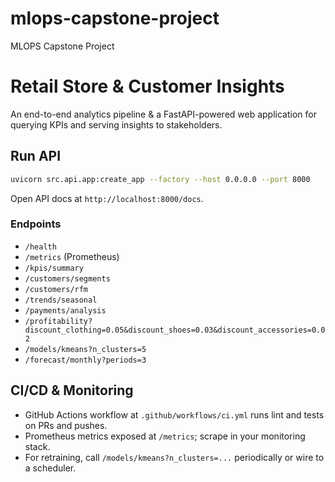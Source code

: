 # mlops-capstone-project
MLOPS Capstone Project

# Retail Store & Customer Insights

An end-to-end analytics pipeline & a FastAPI-powered web application for querying KPIs and serving insights to stakeholders.

## Run API

```bash
uvicorn src.api.app:create_app --factory --host 0.0.0.0 --port 8000
```

Open API docs at `http://localhost:8000/docs`.

### Endpoints
- `/health`
- `/metrics` (Prometheus)
- `/kpis/summary`
- `/customers/segments`
- `/customers/rfm`
- `/trends/seasonal`
- `/payments/analysis`
- `/profitability?discount_clothing=0.05&discount_shoes=0.03&discount_accessories=0.02`
- `/models/kmeans?n_clusters=5`
- `/forecast/monthly?periods=3`

## CI/CD & Monitoring
- GitHub Actions workflow at `.github/workflows/ci.yml` runs lint and tests on PRs and pushes.
- Prometheus metrics exposed at `/metrics`; scrape in your monitoring stack.
- For retraining, call `/models/kmeans?n_clusters=...` periodically or wire to a scheduler.